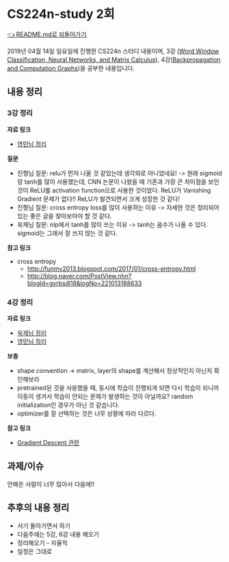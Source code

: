 # CS224n-study 2회

[👈 README.md로 되돌아가기](../README.md)

2019년 04월 14일 일요일에 진행한 CS224n 스터디 내용이며, 3강 ([Word Window Classification, Neural Networks, and Matrix Calculus](http://web.stanford.edu/class/cs224n/slides/cs224n-2019-lecture03-neuralnets.pdf)), 4강([Backpropagation and Computation Graphs](http://web.stanford.edu/class/cs224n/slides/cs224n-2019-lecture04-backprop.pdf))을 공부한 내용입니다.

## 내용 정리

### 3강 정리

**자료 링크**

* [영민님 정리](https://baekyeongmin.github.io/cs224n/cs224n_lecture3/)

**질문**

* 진형님 질문: relu가 먼저 나올 것 같았는데 생각외로 아니었네요! -> 원래 sigmoid랑 tanh를 많이 사용했는데, CNN 논문이 나왔을 때 기존과 가장 큰 차이점을 보인 것이 ReLU를 activation function으로 사용한 것이었다. ReLU가 Vanishing Gradient 문제가 없다!! ReLU가 발견되면서 크게 성장한 것 같다!
* 진형님 질문: cross entropy loss를 많이 사용하는 이유 -> 자세한 것은 정리되어있는 좋은 글을 찾아보아야 할 것 같다.
* 욱재님 질문: nlp에서 tanh를 많이 쓰는 이유 -> tanh는 음수가 나올 수 있다. sigmoid는 그래서 잘 쓰지 않는 것 같다.

**참고 링크**

* cross entropy
  * http://funmv2013.blogspot.com/2017/01/cross-entropy.html
  * http://blog.naver.com/PostView.nhn?blogId=gyrbsdl18&logNo=221013188633

### 4강 정리

**자료 링크**

* [욱재님 정리](https://jeongukjae.github.io/posts/cs224n-lecture-4-back-propagation/)
* [영민님 정리](https://baekyeongmin.github.io/cs224n/cs224n_lecture4/)

**보충**

* shape convention -> matrix, layer의 shape를 계산해서 정상적인지 아닌지 확인해보라
* pretrained된 것을 사용했을 때, 동시에 학습이 진행되게 되면 다시 학습이 되니까 이동이 생겨서 학습이 안되는 문제가 발생하는 것이 아닐까요? random initialization인 경우가 아닌 것 같습니다.
* optimizer를 잘 선택하는 것은 너무 상황에 따라 다르다.

**참고 링크**

* [Gradient Descent 관련](http://shuuki4.github.io/deep%20learning/2016/05/20/Gradient-Descent-Algorithm-Overview.html)

## 과제/이슈

안해온 사람이 너무 많아서 다음에!!

## 추후의 내용 정리

* 서기 돌아가면서 하기
* 다음주에는 5강, 6강 내용 해오기
* 정리해오기 - 자율적
* 일정은 그대로
